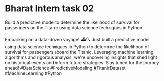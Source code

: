 # Bharat Intern task 02 
Build a predictive model to determine the likelihood of survival for passengers on the Titanic using data science techniques in Python

Embarking on a data-driven voyage! ⛴️🔍 Just built a predictive model using data science techniques in Python to determine the likelihood of survival for passengers aboard the Titanic. Leveraging machine learning algorithms and rigorous analysis, we're uncovering insights that shed light on historical events and inform future strategies. Stay tuned for the journey ahead! #DataScience #PredictiveModeling #TitanicDataset #MachineLearning #Python
